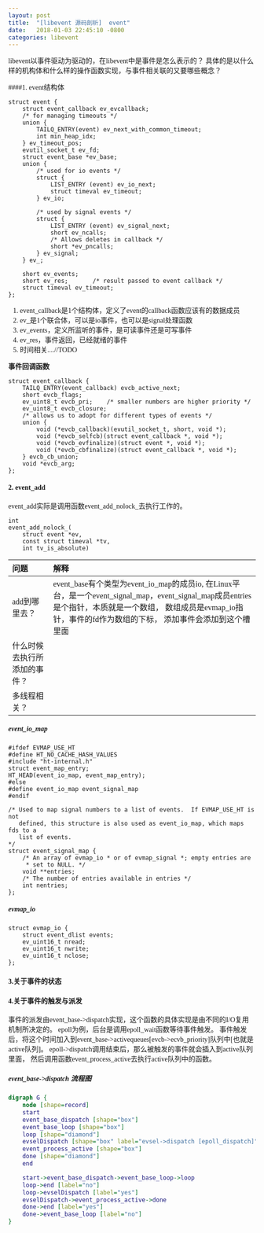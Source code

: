```yaml
---
layout: post
title:  "[libevent 源码剖析]  event"
date:   2018-01-03 22:45:10 -0800
categories: libevent
---
```


<font face="微软雅黑">

libevent以事件驱动为驱动的，在libevent中是事件是怎么表示的？ 具体的是以什么样的机构体和什么样的操作函数实现，与事件相关联的又要哪些概念？

####1. event结构体
```
struct event {
	struct event_callback ev_evcallback;
	/* for managing timeouts */
	union {
		TAILQ_ENTRY(event) ev_next_with_common_timeout;
		int min_heap_idx;
	} ev_timeout_pos;
	evutil_socket_t ev_fd;
	struct event_base *ev_base;
	union {
		/* used for io events */
		struct {
			LIST_ENTRY (event) ev_io_next;
			struct timeval ev_timeout;
		} ev_io;

		/* used by signal events */
		struct {
			LIST_ENTRY (event) ev_signal_next;
			short ev_ncalls;
			/* Allows deletes in callback */
			short *ev_pncalls;
		} ev_signal;
	} ev_;

	short ev_events;
	short ev_res;		/* result passed to event callback */
	struct timeval ev_timeout;
};
```
1. event_callback是1个结构体，定义了event的callback函数应该有的数据成员
2. ev_是1个联合体，可以是io事件，也可以是signal处理函数
3. ev_events，定义所监听的事件，是可读事件还是可写事件
4. ev_res，事件返回，已经就绪的事件
5. 时间相关....//TODO

**事件回调函数**
```
struct event_callback {
	TAILQ_ENTRY(event_callback) evcb_active_next;
	short evcb_flags;
	ev_uint8_t evcb_pri;	/* smaller numbers are higher priority */
	ev_uint8_t evcb_closure;
	/* allows us to adopt for different types of events */
	union {
		void (*evcb_callback)(evutil_socket_t, short, void *);
		void (*evcb_selfcb)(struct event_callback *, void *);
		void (*evcb_evfinalize)(struct event *, void *);
		void (*evcb_cbfinalize)(struct event_callback *, void *);
	} evcb_cb_union;
	void *evcb_arg;
};
```


#### 2. event\_add
event\_add实际是调用函数event_add_nolock_去执行工作的。

```
int
event_add_nolock_(
	struct event *ev,
	const struct timeval *tv,
	int tv_is_absolute)
```

|问题|解释|
|:-|:-|
|add到哪里去？| event_base有个类型为event_io_map的成员io, 在Linux平台，是一个event_signal_map，event_signal_map成员entries是个指针，本质就是一个数组， 数组成员是evmap_io指针，事件的fd作为数组的下标， 添加事件会添加到这个槽里面|
|什么时候去执行所添加的事件？||
|多线程相关？||

##### event_io_map

```
#ifdef EVMAP_USE_HT
#define HT_NO_CACHE_HASH_VALUES
#include "ht-internal.h"
struct event_map_entry;
HT_HEAD(event_io_map, event_map_entry);
#else
#define event_io_map event_signal_map
#endif

/* Used to map signal numbers to a list of events.  If EVMAP_USE_HT is not
   defined, this structure is also used as event_io_map, which maps fds to a
   list of events.
*/
struct event_signal_map {
	/* An array of evmap_io * or of evmap_signal *; empty entries are
	 * set to NULL. */
	void **entries;
	/* The number of entries available in entries */
	int nentries;
};
```

##### evmap_io

```
struct evmap_io {
	struct event_dlist events;
	ev_uint16_t nread;
	ev_uint16_t nwrite;
	ev_uint16_t nclose;
};
```

#### 3.关于事件的状态


#### 4.关于事件的触发与派发

事件的派发由event_base->dispatch实现，这个函数的具体实现是由不同的I/O复用机制所决定的。 epoll为例，后台是调用epoll_wait函数等待事件触发。
事件触发后，将这个时间加入到event_base->activequeues[evcb->ecvb_priority]队列中[也就是active队列]。
epoll->dispatch调用结束后，那么被触发的事件就会插入到active队列里面， 然后调用函数event_process_active去执行active队列中的函数。

##### event_base->dispatch 流程图

```dot
digraph G {
	node [shape=record]
	start
	event_base_dispatch [shape="box"]
	event_base_loop [shape="box"]
	loop [shape="diamond"]
	evselDispatch [shape="box" label="evsel->dispatch [epoll_dispatch]"]
	event_process_active [shape="box"]
	done [shape="diamond"]
	end

	start->event_base_dispatch->event_base_loop->loop
	loop->end [label="no"]
	loop->evselDispatch [label="yes"]
	evselDispatch->event_process_active->done
	done->end [label="yes"]
	done->event_base_loop [label="no"]
}
```
